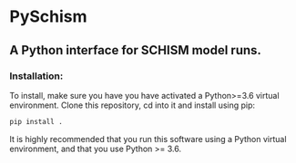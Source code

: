 # PySchism

## A Python interface for SCHISM model runs.

### Installation:

To install, make sure you have you have activated a Python>=3.6 virtual environment. Clone this repository, cd into it and install using pip:
``` bash
pip install .
```
It is highly recommended that you run this software using a Python virtual environment, and that you use Python >= 3.6.
